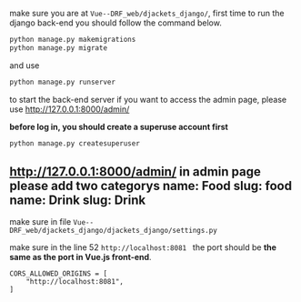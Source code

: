 make sure you are at `Vue--DRF_web/djackets_django/`, first time to run the django back-end you should follow the command below.

```python
python manage.py makemigrations
python manage.py migrate
```

and use 

```python
python manage.py runserver
```

to start the back-end server
if you want to access the admin page, please use http://127.0.0.1:8000/admin/

**before log in, you should create a superuse account first**

```python
python manage.py createsuperuser
```
http://127.0.0.1:8000/admin/ in admin page please add two categorys
name: Food slug: food
name: Drink slug: Drink
---------------------------------------------------------------------

make sure in file `Vue--DRF_web/djackets_django/djackets_django/settings.py`

make sure in the line 52 `http://localhost:8081 ` the port should be **the same as the port in Vue.js front-end**.

```
CORS_ALLOWED_ORIGINS = [
    "http://localhost:8081",
]
```

